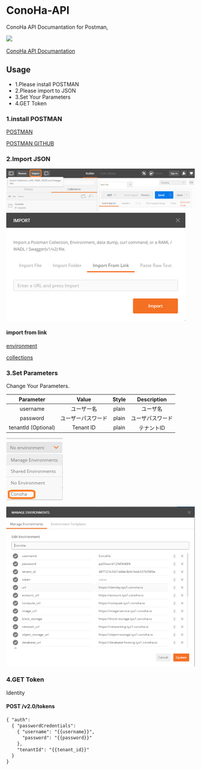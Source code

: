 # ConoHa-API
ConoHa API Documantation for Postman,

<a href="https://www.getpostman.com/"><img src="https://raw.githubusercontent.com/postmanlabs/postmanlabs.github.io/develop/global-artefacts/postman-logo%2Btext-320x132.png" /></a><br />

[ConoHa API Documantation](https://www.conoha.jp/docs/)

## Usage

- 1.Please install POSTMAN
- 2.Please import to JSON
- 3.Set Your Parameters
- 4.GET Token

### 1.install POSTMAN

[POSTMAN](http://www.getpostman.com/)

[POSTMAN GITHUB](https://github.com/postmanlabs/postman-app-support)

### 2.Import JSON

<img src="https://raw.githubusercontent.com/tacyan/ConoHa-API/master/img/import.png" /><br />
<img src="https://raw.githubusercontent.com/tacyan/ConoHa-API/master/img/import_link.png" /><br />

#### import from link 

[environment](https://raw.githubusercontent.com/tacyan/ConoHa-API/master/Conoha.postman_environment)

[collections](https://raw.githubusercontent.com/tacyan/ConoHa-API/master/Conoha.json.postman_collection)

### 3.Set Parameters

Change Your Parameters.

|Parameter|	Value|	Style	|Description|
|:-:|:-:|:-:|:-:|
|username	|ユーザー名|	plain|	ユーザ名|
|password	|ユーザーパスワード|	plain	|ユーザパスワード|
|tenantId (Optional)|	Tenant ID	|plain	|テナントID|

<img src="https://raw.githubusercontent.com/tacyan/ConoHa-API/master/img/environments.png" /><br />

<img src="https://raw.githubusercontent.com/tacyan/ConoHa-API/master/img/manage_environments.png" /><br />

### 4.GET Token

Identity
#### POST /v2.0/tokens

```
{ "auth": 
  { "passwordCredentials": 
    { "username": "{{username}}", 
      "password": "{{password}}"
    },
    "tenantId": "{{tenant_id}}"
  }
}
```
